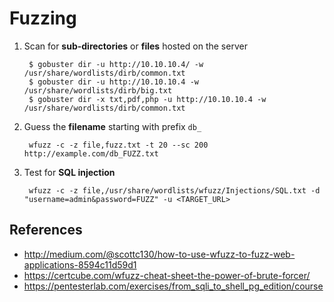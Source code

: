 # Fuzzing

1. Scan for **sub-directories** or **files** hosted on the server

        $ gobuster dir -u http://10.10.10.4/ -w /usr/share/wordlists/dirb/common.txt
        $ gobuster dir -u http://10.10.10.4 -w /usr/share/wordlists/dirb/big.txt
        $ gobuster dir -x txt,pdf,php -u http://10.10.10.4 -w /usr/share/wordlists/dirb/common.txt

2. Guess the **filename** starting with prefix `db_`

        wfuzz -c -z file,fuzz.txt -t 20 --sc 200 http://example.com/db_FUZZ.txt

3. Test for **SQL injection**
   
        wfuzz -c -z file,/usr/share/wordlists/wfuzz/Injections/SQL.txt -d "username=admin&password=FUZZ" -u <TARGET_URL>

## References

* http://medium.com/@scottc130/how-to-use-wfuzz-to-fuzz-web-applications-8594c11d59d1
* https://certcube.com/wfuzz-cheat-sheet-the-power-of-brute-forcer/
* https://pentesterlab.com/exercises/from_sqli_to_shell_pg_edition/course
